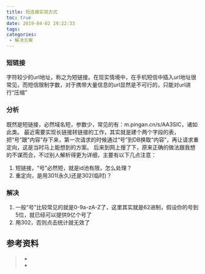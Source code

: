 ```yaml
---
title: 短连接实现方式
toc: true
date: 2019-04-02 19:22:33
tags:
categories:
 - 解决方案
---
```

### 短链接
字符较少的url地址，称之为短链接。在现实情境中，在手机短信中插入url地址很常见，而短信限制字数，对于携带大量信息的url显然是不可行的，只能对url进行“压缩”

### 分析
既然是短链接，必然域名短，参数少，常见的有：m.pingan.cn/s/AA3SIC，诸如此类。
最近需要实现长链接转链接的工作，其实就是建个两个字段的表，把“号”跟“内容”存下来，第一次请求的时候通过“号”到DB换取“内容”，再让请求重定向，这是当时马上能想到的方案。
后来到网上搜了下，原来正确的做法跟我想的不谋而合，不过别人解析得更为详细，主要有以下几点注意：
1. 短链接，“号”必然短，就是id池有限，怎么处理？
2. 重定向，是用301(永久)还是302(临时)？

### 解决
1. 一般“号”比较常见的就是0-9a-zA-Z了，这里其实就是62进制，假设你的号到5位，就已经可以提供9亿个号了
2. 用302，否则点击统计就无效了




## 参考资料
> - []()
> - []()
